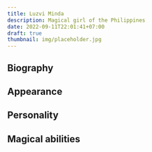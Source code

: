 ```yaml
---
title: Luzvi Minda
description: Magical girl of the Philippines
date: 2022-09-11T22:01:41+07:00
draft: true
thumbnail: img/placeholder.jpg
---
```


## Biography

## Appearance

## Personality

## Magical abilities

